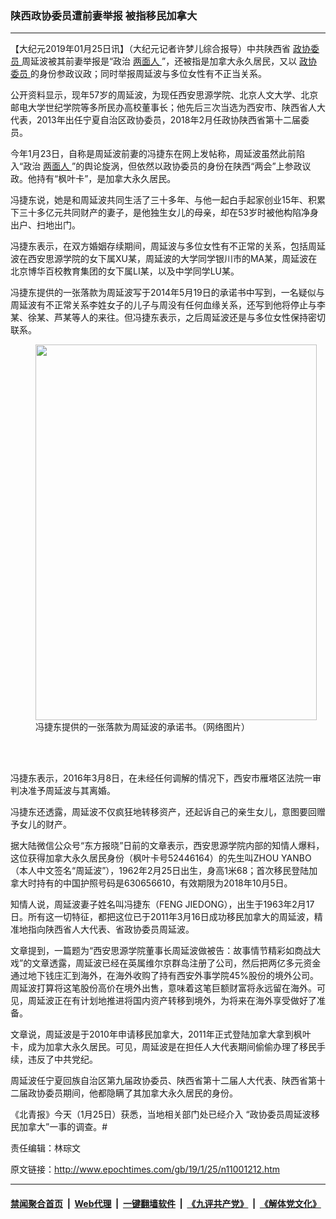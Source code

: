 ### 陕西政协委员遭前妻举报 被指移民加拿大
------------------------

<p>
 【大纪元2019年01月25日讯】（大纪元记者许梦儿综合报导）中共陕西省
 <a href="http://www.epochtimes.com/gb/tag/%E6%94%BF%E5%8D%8F%E5%A7%94%E5%91%98.html">
  政协委员
 </a>
 周延波被其前妻举报是“政治
 <a href="http://www.epochtimes.com/gb/tag/%E4%B8%A4%E9%9D%A2%E4%BA%BA.html">
  两面人
 </a>
 ”，还被指是加拿大永久居民，又以
 <a href="http://www.epochtimes.com/gb/tag/%E6%94%BF%E5%8D%8F%E5%A7%94%E5%91%98.html">
  政协委员
 </a>
 的身份参政议政；同时举报周延波与多位女性有不正当关系。
</p>
<p>
 公开资料显示，现年57岁的周延波，为现任西安思源学院、北京人文大学、北京邮电大学世纪学院等多所民办高校董事长；他先后三次当选为西安市、陕西省人大代表，2013年出任宁夏自治区政协委员，2018年2月任政协陕西省第十二届委员。
</p>
<p>
 今年1月23日，自称是周延波前妻的冯捷东在网上发帖称，周延波虽然此前陷入“政治
 <a href="http://www.epochtimes.com/gb/tag/%E4%B8%A4%E9%9D%A2%E4%BA%BA.html">
  两面人
 </a>
 ”的舆论旋涡，但依然以政协委员的身份在陕西“两会”上参政议政。他持有“枫叶卡”，是加拿大永久居民。
</p>
<p>
 冯捷东说，她是和周延波共同生活了三十多年、与他一起白手起家创业15年、积累下三十多亿元共同财产的妻子，是他独生女儿的母亲，却在53岁时被他构陷净身出户、扫地出门。
</p>
<p>
 冯捷东表示，在双方婚姻存续期间，周延波与多位女性有不正常的关系，包括周延波在西安思源学院的女下属XU某，周延波的大学同学银川市的MA某，周延波在北京博华百校教育集团的女下属LI某，以及中学同学LU某。
</p>
<p>
 冯捷东提供的一张落款为周延波写于2014年5月19日的承诺书中写到，一名疑似与周延波有不正常关系李姓女子的儿子与周没有任何血缘关系，还写到他将停止与李某、徐某、芦某等人的来往。但冯捷东表示，之后周延波还是与多位女性保持密切联系。
</p>
<figure class="wp-caption aligncenter" id="attachment_11001320" style="width: 450px">
 <a href="http://i.epochtimes.com/assets/uploads/2019/01/030ab3af5c4b681c6f98e8c82f5a4dff_h_m.jpg">
  <img alt="" class="wp-image-11001320" height="601" src="http://i.epochtimes.com/assets/uploads/2019/01/030ab3af5c4b681c6f98e8c82f5a4dff_h_m-450x601.jpg" width="450"/>
 </a>
 <br/><figcaption class="wp-caption-text">
  冯捷东提供的一张落款为周延波的承诺书。（网络图片）
 </figcaption><br/>
</figure><br/>
<p>
 冯捷东表示，2016年3月8日，在未经任何调解的情况下，西安市雁塔区法院一审判决准予周延波与其离婚。
</p>
<p>
 冯捷东还透露，周延波不仅疯狂地转移资产，还起诉自己的亲生女儿，意图要回赠予女儿的财产。
</p>
<p>
 据大陆微信公众号“东方报晓”日前的文章表示，西安思源学院内部的知情人爆料，这位获得加拿大永久居民身份（枫叶卡号52446164）的先生叫ZHOU YANBO（本人中文签名“周延波”），1962年2月25日出生，身高1米68；首次移民登陆加拿大时持有的中国护照号码是630656610，有效期限为2018年10月5日。
</p>
<p>
 知情人说，周延波妻子姓名叫冯捷东（FENG JIEDONG），出生于1963年2月17日。所有这一切特征，都把这位已于2011年3月16日成功移民加拿大的周延波，精准地指向陕西省人大代表、省政协委员周延波。
</p>
<p>
 文章提到，一篇题为“西安思源学院董事长周延波做被告：故事情节精彩如商战大戏”的文章透露，周延波已经在英属维尔京群岛注册了公司，然后把两亿多元资金通过地下钱庄汇到海外，在海外收购了持有西安外事学院45%股份的境外公司。周延波打算将这笔股份高价在境外出售，意味着这笔巨额财富将永远留在海外。可见，周延波正在有计划地推进将国内资产转移到境外，为将来在海外享受做好了准备。
</p>
<p>
 文章说，周延波是于2010年申请移民加拿大，2011年正式登陆加拿大拿到枫叶卡，成为加拿大永久居民。可见，周延波是在担任人大代表期间偷偷办理了移民手续，违反了中共党纪。
</p>
<p>
 周延波任宁夏回族自治区第九届政协委员、陕西省第十二届人大代表、陕西省第十二届政协委员期间，他都隐瞒了其加拿大永久居民的身份。
</p>
<p>
 《北青报》今天（1月25日）获悉，当地相关部门处已经介入 “政协委员周延波移民加拿大”一事的调查。#
</p>
<p>
 责任编辑：林琮文
</p>

原文链接：http://www.epochtimes.com/gb/19/1/25/n11001212.htm


------------------------
#### [禁闻聚合首页](https://github.com/gfw-breaker/banned-news/blob/master/README.md) &nbsp;|&nbsp; [Web代理](https://github.com/gfw-breaker/open-proxy/blob/master/README.md) &nbsp;|&nbsp; [一键翻墙软件](https://github.com/gfw-breaker/nogfw/blob/master/README.md) &nbsp;|&nbsp; [《九评共产党》](https://github.com/gfw-breaker/9ping.md/blob/master/README.md#九评之一评共产党是什么) &nbsp;|&nbsp; [《解体党文化》](https://github.com/gfw-breaker/jtdwh.md/blob/master/README.md#绪论)